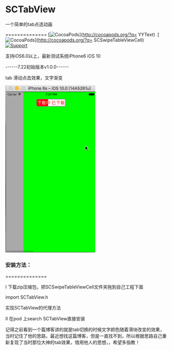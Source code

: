 # SCTabView
一个简单的tab点选动画

==============
[![CocoaPods](http://img.shields.io/cocoapods/v/SCSwipeTableViewCell.svg?style=flat)](http://cocoapods.org/?q= YYText)&nbsp;
[![CocoaPods](http://img.shields.io/cocoapods/p/SCSwipeTableViewCell.svg?style=flat)](http://cocoapods.org/?q= SCSwipeTableViewCell)&nbsp;
[![Support](https://img.shields.io/badge/support-iOS%206%2B%20-blue.svg?style=flat)](https://www.apple.com/nl/ios/)&nbsp;


 支持iOS6.0以上，最新测试系统iPhone6 iOS 10


------7.22初始版本v1.0.0------

tab 滑动点击效果，文字渐变


![image](https://raw.githubusercontent.com/MonkeyS914/SCTabView/master/screenshot/123.gif?2)

### 安装方法：
==============

I 下载zip压缩包，把SCSwipeTableViewCell文件夹拖到自己工程下面 

import SCTabView.h 

实现SCTabView的代理方法

II 在pod 上search SCTabView直接安装

记得之前看到一个篇博客讲的就是tab切换的时候文字颜色随着滑块改变的效果，当时记住了他的思路，最近想找这篇博客，但是一直找不到，所以根据思路自己重新复现了当时那位大神的tab效果，借用他人的思想，，希望多指教！



